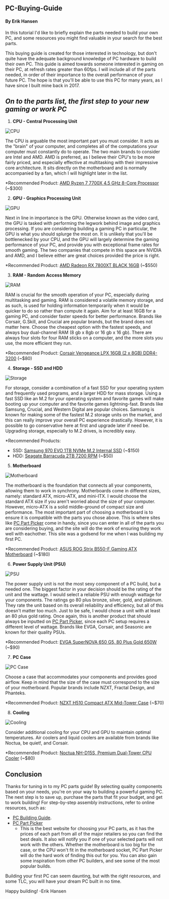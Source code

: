 ## PC-Buying-Guide
#### By Erik Hansen
In this tutorial I'd like to briefly explain the parts needed to build your own PC, and some resources you might find valuable in your search for the best parts.

This buying guide is created for those interested in technology, but don't quite have the adequate background knowledge of PC hardware to build their own PC. This guide is aimed towards someone interested in gaming on their PC, at refresh rates greater than 60fps. I will include all of the parts needed, in order of their importance to the overall performance of your future PC. The hope is that you'll be able to use this PC for many years, as I have since I built mine back in 2017.

*On to the parts list, the first step to your new gaming or work PC*
-----
1. **CPU - Central Processing Unit**

![CPU](https://www.digitaltrends.com/wp-content/uploads/2023/04/amd-ryzen-7-7800x3d-review-4.jpg?fit=720%2C480&p=1)

The CPU is arguable the most important part you must consider. It acts as the "brain" of your computer, and completes all of the computations your computer must constantly do to operate. The two main brands to consider are Intel and AMD. AMD is preferred, as I believe their CPU's to be more fairly priced, and especially effective at multitasking with their impressive core architecture. It sits directly on the motherboard and is normally accompanied by a fan, which I will highlight later in the list.

*Recommended Product: [AMD Ryzen 7 7700X 4.5 GHz 8-Core Processor](https://pcpartpicker.com/product/WfqPxr/amd-ryzen-7-7700x-45-ghz-8-core-processor-100-100000591wof) (~$300)

2. **GPU - Graphics Processing Unit**

![GPU](https://www.digitaltrends.com/wp-content/uploads/2021/12/graphics-card-gpu-feature-image-shutterstock-3.jpg?fit=720%2C720&p=1)

Next in line in importance is the GPU. Otherwise known as the video card, the GPU is tasked with performing the legwork behind image and graphics processing. If you are considering building a gaming PC in particular, the GPU is what you should splurge the most on. It is unlikely that you'll be bottlenecked by your CPU, and the GPU will largely determine the gaming performance of your PC, and provide you with exceptional frame rates for smooth gaming. The two companies that compete in this space are NVIDIA and AMD, and I believe either are great choices provided the price is right.

*Recommended Product: [AMD Radeon RX 7800XT BLACK 16GB](https://www.bestbuy.com/site/xfx-speedster-merc319-amd-radeon-rx-7800xt-black-16gb-gddr6-pci-express-4-0-graphics-card-black/6561517.p?skuId=6561517&extStoreId=602&utm_source=feed&ref=212&loc=18673830169&gad_source=1&gclid=CjwKCAiAmsurBhBvEiwA6e-WPIQ30Px3-8vhpMkKIP-Szv93MjwgYFRSD3zbpzFB5qJyPh93bvFvRxoCkAwQAvD_BwE&gclsrc=aw.ds) (~$550)

3. **RAM - Random Access Memory**

![RAM](https://cdn.mos.cms.futurecdn.net/NSYr6nsP63PRbdJFMNL5pT-650-80.jpg.webp)

RAM is crucial for the smooth operation of your PC, especially during multitasking and gaming. RAM is considered a volatile memory storage, and as such, is used for holding information temporarily when it would be quicker to do so rather than compute it again. Aim for at least 16GB for a gaming PC, and consider faster speeds for better performance. Brands like Corsair, G.Skill, and Crucial are popular brands, but the brand does not matter here. Choose the cheapest option with the fastest speeds, and always buy dual-channel RAM (8 gb x 8gb or 16 gb x 16 gb). There are always four slots for four RAM sticks on a computer, and the more slots you use, the more efficient they run.

*Recommended Product: [Corsair Vengeance LPX 16GB (2 x 8GB) DDR4-3200](https://pcpartpicker.com/product/p6RFf7/corsair-memory-cmk16gx4m2b3200c16) (~$80)

4. **Storage - SSD and HDD**

![Storage](https://wpengine.com/wp-content/uploads/2022/10/What-Is-SSD-Storage-A-Beginners-Guide-Velocitize-1024x465.jpg)

For storage, consider a combination of a fast SSD for your operating system and frequently used programs, and a larger HDD for mass storage. Using a fast SSD like an M.2 for your operating system and favorite games will make booting up your computer and the favorite games lightning-fast. Brands like Samsung, Crucial, and Western Digital are popular choices. Samsung is known for making some of the fastest M.2 storage units on the market, and this can really improve your overall PC experience drastically. However, it is possible to go conservative here at first and upgrade later if need be. Upgrading storage, especially to M.2 drives, is incredibly easy.

*Recommended Products:
  - SSD: [Samsung 970 EVO 1TB NVMe M.2 Internal SSD](https://pcpartpicker.com/product/P4ZFf7/samsung-970-evo-1tb-m2-2280-nvme-solid-state-drive-mz-v7e1t0bw) (~$150)
  - HDD: [Seagate Barracuda 2TB 7200 RPM](https://pcpartpicker.com/product/CbL7YJ/seagate-barracuda-2-tb-35-7200rpm-internal-hard-drive-st2000dm008) (~$50)

5. **Motherboard**

![Motherboard](https://m.media-amazon.com/images/W/MEDIAX_792452-T2/images/I/81g473bLYvL.jpg)

The motherboard is the foundation that connects all your components, allowing them to work in synchrony. Motherboards come in different sizes, namely: standard ATX, micro-ATX, and mini-ITX. I would choose the standard ATX size if you aren't worried about the size of your computer. However, micro-ATX is a solid middle-ground of compact size and performance. The most important part of choosing a motherboard is to ensure it is compatible with the parts you chose above. This is where sites like [PC Part Picker](https://pcpartpicker.com/) come in handy, since you can enter in all of the parts you are considering buying, and the site will do the work of ensuring they work well with eachother. This site was a godsend for me when I was building my first PC.

*Recommended Product: [ASUS ROG Strix B550-F Gaming ATX Motherboard](https://pcpartpicker.com/product/6bH8TW/asus-rog-strix-b550-f-gaming-atx-am4-motherboard-rog-strix-b550-f-gaming) (~$180)

6. **Power Supply Unit (PSU)**

![PSU](https://m.media-amazon.com/images/I/71953BcF5iL._AC_UF894,1000_QL80_.jpg)

The power supply unit is not the most sexy component of a PC build, but a needed one. The biggest factor in your decision should be the rating of the unit and the wattage. I would select a reliable PSU with enough wattage for your components. The ratings go 80 plus bronze, silver, gold, and platinum. They rate the unit based on its overall reliability and efficiency, but all of this doesn't matter too much. Just to be safe, I would chose a unit with at least an 80 plus gold rating. Once again, this is another product that should always be inputted on [PC Part Picker](https://pcpartpicker.com/), since each PC setup requires a different level of wattage. Brands like EVGA, Corsair, and Seasonic are known for their quality PSUs.

*Recommended Product: [EVGA SuperNOVA 650 G5, 80 Plus Gold 650W](https://pcpartpicker.com/product/8x7CmG/evga-supernova-650-w-80-gold-certified-fully-modular-atx-power-supply-220-g5-0650-x1) (~$90)

7. **PC Case**

![PC Case](https://i.pcmag.com/imagery/roundups/05hdyk7k8eQlymJjfyeSfwC-52..v1650497639.jpg)

Choose a case that accommodates your components and provides good airflow. Keep in mind that the size of the case must correspond to the size of your motherboard. Popular brands include NZXT, Fractal Design, and Phanteks. 

*Recommended Product: [NZXT H510 Compact ATX Mid-Tower Case](https://pcpartpicker.com/product/6Cyqqs/nzxt-h510-atx-mid-tower-case-ca-h510b-w1) (~$70)

8. **Cooling**

![Cooling](https://images.anandtech.com/doci/14621/NOCTUA_NH-U12A_Car_678x452.jpg)

Consider additional cooling for your CPU and GPU to maintain optimal temperatures. Air coolers and liquid coolers are available from brands like Noctua, be quiet!, and Corsair.

*Recommended Product: [Noctua NH-D15S, Premium Dual-Tower CPU Cooler](https://pcpartpicker.com/product/4vzv6h/noctua-cpu-cooler-nhd15s) (~$80)

## Conclusion

Thanks for tuning in to my PC parts guide! By selecting quality components based on your needs, you're on your way to building a powerful gaming PC. The next step is to save up, purchase the parts that fit your budget, and get to work building! For step-by-step assembly instructions, refer to online resources, such as:
- [PC Building Guide]([https://www.youtube.com/watch?v=example_link](https://www.youtube.com/watch?v=BL4DCEp7blY)https://www.youtube.com/watch?v=BL4DCEp7blY).
- [PC Part Picker](www.pcpartpicker.com)
    - This is the best website for choosing your PC parts, as it has the prices of each part from all of the major retailers so you can find the best deals. It also will notify you if one of your selected parts will not work with the others. Whether the motherboard is too big for the case, or the CPU won't fit in the motherboard socket, PC Part Picker will do the hard work of finding this out for you. You can also gain some inspiration from other PC builders, and see some of the most popular builds.

Building your first PC can seem daunting, but with the right resources, and some TLC, you will have your dream PC built in no time.

Happy building!
-Erik Hansen


